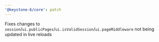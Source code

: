 ```yaml
---
'@keystone-6/core': patch
---
```


Fixes changes to `session`/`ui.publicPages`/`ui.isValidSession`/`ui.pageMiddleware` not being updated in live reloads
